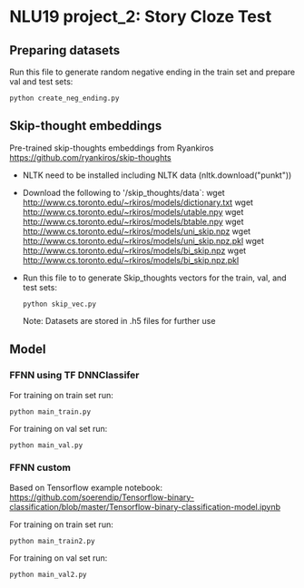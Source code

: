 # NLU19 project_2: Story Cloze Test


## Preparing datasets
Run this file to generate random negative ending in the train set and prepare val and test sets:
```
python create_neg_ending.py
```

## Skip-thought embeddings
Pre-trained skip-thoughts embeddings from Ryankiros
https://github.com/ryankiros/skip-thoughts

- NLTK need to be installed including NLTK data (nltk.download("punkt"))

- Download the following to '/skip_thoughts/data`:
	wget http://www.cs.toronto.edu/~rkiros/models/dictionary.txt
	wget http://www.cs.toronto.edu/~rkiros/models/utable.npy
	wget http://www.cs.toronto.edu/~rkiros/models/btable.npy
	wget http://www.cs.toronto.edu/~rkiros/models/uni_skip.npz
	wget http://www.cs.toronto.edu/~rkiros/models/uni_skip.npz.pkl
	wget http://www.cs.toronto.edu/~rkiros/models/bi_skip.npz
	wget http://www.cs.toronto.edu/~rkiros/models/bi_skip.npz.pkl


- Run this file to to generate Skip_thoughts vectors for the train, val, and test sets:
	```
	python skip_vec.py
	```
	Note: Datasets are stored in .h5 files for further use


## Model

### FFNN using TF DNNClassifer 

For training on train set run:
```
python main_train.py
```
For training on val set run:
```
python main_val.py
```

###  FFNN custom
Based on Tensorflow example notebook:
https://github.com/soerendip/Tensorflow-binary-classification/blob/master/Tensorflow-binary-classification-model.ipynb

For training on train set run:
```
python main_train2.py
```
For training on val set run:
```
python main_val2.py


